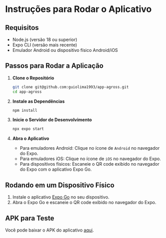 # Instruções para Rodar o Aplicativo

## Requisitos

- Node.js (versão 18 ou superior)
- Expo CLI (versão mais recente)
- Emulador Android ou dispositivo físico Android/iOS

## Passos para Rodar a Aplicação

1. **Clone o Repositório**
    ```bash
    git clone git@github.com:guiolima1993/app-agross.git
    cd app-agross
    ```

2. **Instale as Dependências**
    ```bash
    npm install
    ```

3. **Inicie o Servidor de Desenvolvimento**
    ```bash
    npx expo start
    ```

4. **Abra o Aplicativo**
    - Para emuladores Android: Clique no ícone de `Android` no navegador do Expo.
    - Para emuladores iOS: Clique no ícone de `iOS` no navegador do Expo.
    - Para dispositivos físicos: Escaneie o QR code exibido no navegador do Expo com o aplicativo Expo Go.

## Rodando em um Dispositivo Físico

1. Instale o aplicativo [Expo Go](https://expo.dev/client) no seu dispositivo.
2. Abra o Expo Go e escaneie o QR code exibido no navegador do Expo.

## APK para Teste

Você pode baixar o APK do aplicativo [aqui](https://expo.dev/accounts/guilhermelima1993/projects/app/builds/7b80bc3c-a9fe-46ca-8131-26e2ae0cead7).

